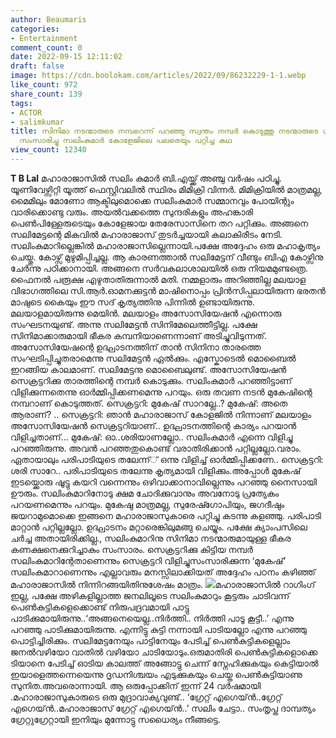 ```yaml
---
author: Beaumaris
categories:
- Entertainment
comment_count: 0
date: 2022-09-15 12:11:02
draft: false
image: https://cdn.boolokam.com/articles/2022/09/86232229-1-1.webp
like_count: 972
share_count: 139
tags:
- ACTOR
- salimkumar
title: സിനിമാ നടന്മാരുടെ നമ്പറെന്ന് പറഞ്ഞു സ്വന്തം നമ്പർ കൊടുത്തു നടന്മാരുടെ ശബ്‍ദത്തിൽ
  സംസാരിച്ചു സലിംകുമാർ കോളേജിലെ പലരെയും പറ്റിച്ച കഥ
view_count: 12340
---
```


**T B Lal** മഹാരാജാസിൽ സലിം കുമാർ ബി.എയ്ക്ക് അഞ്ചു വർഷം പഠിച്ചു. യൂണിവേഴ്സിറ്റി യൂത്ത് ഫെസ്റ്റിവലിൽ സ്ഥിരം മിമിക്രി വിന്നർ. മിമിക്രിയിൽ മാത്രമല്ല, മൈമിലും മോണോ ആക്ടിലുമൊക്കെ സലിംകുമാർ സമ്മാനവും പോയിന്റും വാരിക്കൊണ്ടു വരും. അയൽവക്കത്തെ സുന്ദരികളും അഹങ്കാരി പെൺപിള്ളേരുടെയും കോളേജായ തേരേസാസിനെ തറ പറ്റിക്കും. അങ്ങനെ സലിമേട്ടന്റെ മികവിൽ മഹാരാജാസ് തുടർച്ചയായി കലാകിരീടം നേടി. സലിംകുമാറില്ലെങ്കിൽ മഹാരാജാസില്ലെന്നായി.പക്ഷേ അദ്ദേഹം ഒരു മഹാകൃത്യം ചെയ്തു. കോഴ്സ് മുഴുമിപ്പിച്ചല്ല. ആ കാരണത്താൽ സലിമേട്ടന് വീണ്ടും ബിഎ കോഴ്സിനു ചേർന്നു പഠിക്കാനായി. അങ്ങനെ സർവകലാശാലയിൽ ഒരു നിയമമുണ്ടത്രെ. ഫൈനൽ പരൂക്ഷ എഴുതാതിരുന്നാൽ മതി. നമ്മളാരും അറിഞ്ഞില്ല മലയാള വിഭാഗത്തിലെ സി.ആർ.ഓമനക്കുട്ടൻ മാഷിനൊപ്പം പ്രിൻസിപ്പലായിരുന്ന ഭരതൻ മാഷുടെ കൈയും ഈ സദ് കൃത്യത്തിനു പിന്നിൽ ഉണ്ടായിരുന്നു. മലയാളമായിരുന്നു മെയിൻ. മലയാളം അസോസിയേഷൻ എന്നൊരു സംഘടനയുണ്ട്. അന്നു സലിമേട്ടൻ സിനിമേലെത്തീട്ടില്ല. പക്ഷേ സിനിമാക്കാരുമായി ഭീകര കമ്പനിയാണെന്നാണ് അടിച്ചുവിടുന്നത്. അസോസിയേഷന്റെ ഉദ്ഘാടനത്തിന് താൻ സിനിനാ താരത്തെ സംഘടിപ്പിച്ചുതരാമെന്നു സലിമേട്ടൻ ഏൽക്കും. എസ്കോടെൽ മൊബൈൽ ഇറങ്ങിയ കാലമാണ്. സലിമേട്ടനു മൊബൈലുണ്ട്. അസോസിയേഷൻ സെക്രട്ടറിക്കു താരത്തിന്റെ നമ്പർ കൊടുക്കും. സലിംകുമാർ പറഞ്ഞിട്ടാണ് വിളിക്കുന്നതെന്നു ഓർമ്മിപ്പിക്കണമെന്നു പറയും. ഒരു തവണ നടൻ മുകേഷിന്റെ നമ്പറാണ് കൊടുത്തത്. സെക്രട്ടറി: മുകേഷ് സാറല്ലേ..? മുകേഷ്: അതെ ആരാണ്? .. സെക്രട്ടറി: ഞാൻ മഹാരാജാസ് കോളജിൽ നിന്നാണ് മലയാളം അസോസിയേഷൻ സെക്രട്ടറിയാണ്.. ഉദ്ഘാടനത്തിന്റെ കാര്യം പറയാൻ വിളിച്ചതാണ്... മുകേഷ്: ഓ..ശരിയാണല്ലോ.. സലിംകുമാർ എന്നെ വിളിച്ചു പറഞ്ഞിരുന്നു. അവൻ പറഞ്ഞതുകൊണ്ട് വരാതിരിക്കാൻ പറ്റില്ലല്ലോ.വരാം. ഏതായാലും പരിപാടിയുടെ തലേന്ന്് ഒന്നു വിളിച്ച് ഓർമ്മിപ്പിക്കണേ.. സെക്രട്ടറി: ശരി സാറേ.. പരിപാടിയുടെ തലേന്നു കൃത്യമായി വിളിക്കും.അപ്പോൾ മുകേഷ് ഇടയ്ക്കൊരു ഷൂട്ടു കയറി വന്നെന്നും ഒഴിവാക്കാനാവില്ലെന്നും പറഞ്ഞു നൈസായി ഊരും. സലിംകുമാറിനോടു ക്ഷമ ചോദിക്കുവാനും അവനോടു പ്രത്യേകം പറയണമെന്നും പറയും. മുകേഷു മാത്രമല്ല, സുരേഷ്ഗോപിയും, ജഗദീഷും ജയറാമുമൊക്കെ ഇങ്ങനെ മഹാരാജാസുകാരെ പറ്റിച്ചു കടന്നു കളഞ്ഞു. പരിപാടി മാറ്റാൻ പറ്റില്ലല്ലോ. ഉദ്ഘാടനം മറ്റാരെങ്കിലുമങ്ങു ചെയ്യും. പക്ഷേ ക്യാംപസിലെ ചർച്ച അതായിരിക്കില്ല., സലിംകുമാറിനു സിനിമാ നടന്മാരുമായുള്ള ഭീകര കണക്ഷനെക്കുറിച്ചാകും സംസാരം. സെക്രട്ടറിക്കു കിട്ടിയ നമ്പർ സലിംകുമാറിന്റേതാണെന്നും സെക്രട്ടറി വിളിച്ചുസംസാരിക്കുന്ന ‘മുകേഷ്’ സലിംകുമാറാണെന്നും എല്ലാവരും മനസ്സിലാക്കിയത് അദ്ദേഹം പഠനം കഴിഞ്ഞ് മഹാരാജാസിൽ നിന്നിറങ്ങയിതിനുശേഷം മാത്രം. ![](https://cdn.boolokam.com/articles/2022/09/86232229-1-1.webp)മഹാരാജാസിൽ റാഗിംഗ് ഇല്ല, പക്ഷേ അഴികളില്ലാത്ത ജനലിലൂടെ സലിംകുമാറും കൂട്ടരും ചാടിവന്ന് പെൺകുട്ടികളെക്കൊണ്ട് നിരുപദ്രവമായി പാട്ടു പാടിക്കുമായിരുന്നു..‘അങ്ങനെയെല്ല..നിർത്തി.. നിർത്തി പാടൂ കൂട്ടീ..’ എന്നു പറഞ്ഞു പാടിക്കുമായിരുന്നു. എന്നിട്ടു കുട്ടി നന്നായി പാടിയല്ലോ എന്നു പറഞ്ഞു പൊട്ടിച്ചിരിക്കും. സലിമേട്ടനേയും പാട്ടിനേയും പേടിച്ച് പെൺകുട്ടികളെല്ലാം ജനൽവഴിയോ വാതിൽ വഴിയോ ചാടിയോടും.ഒരുമാതിരി പെൺകുട്ടികളൊക്കെ ടിയാനെ പേടിച്ച് ഓടിയ കാലത്ത് അങ്ങോട്ടു ചെന്ന് സ്നേഹിക്കുകയും കെട്ടിയാൽ ഇയാളെത്തന്നെയെന്നു ദൃഡനിശ്ചയം എടുക്കുകയും ചെയ്ത പെണ്‍കുട്ടിയാണു സുനിത.അവരൊന്നായി. ആ ഒരുപ്പോക്കിന് ഇന്ന് 24 വർഷമായി .മഹാരാജാസുകാരുടെ ഒരു മുദ്രാവാക്യവുണ്ട്.. ‘ഗ്രേറ്റ് എഗെയ്ൻ..ഗ്രേറ്റ് എഗെയ്ൻ..മഹാരാജാസ് ഗ്രേറ്റ് എഗെയ്ൻ..’ സലിം ചേട്ടാ.. സംതൃപ്ത ദാമ്പത്യം ഗ്രേറ്റുഗ്രേറ്റായി ഇനിയും മുന്നോട്ടു സധൈര്യം നീങ്ങട്ടെ.